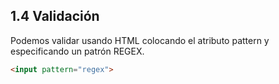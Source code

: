 ## 1.4 Validación

Podemos validar usando HTML colocando el atributo pattern y
especificando un patrón REGEX.

``` html
<input pattern="regex">
```

